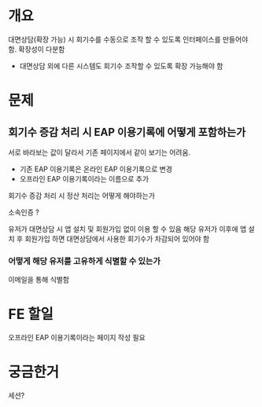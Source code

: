 # 개요
대면상담(확장 가능) 시 회기수를 수동으로 조작 할 수 있도록 인터페이스를 만들어야 함.
확장성이 다분함
- 대면상담 외에 다른 시스템도 회기수 조작할 수 있도록 확장 가능해야 함

# 문제
## 회기수 증감 처리 시 EAP 이용기록에 어떻게 포함하는가
서로 바라보는 값이 달라서 기존 페이지에서 같이 보기는 어려움.
- 기존 EAP 이용기록은 온라인 EAP 이용기록으로 변경
- 오프라인 EAP 이용기록이라는 이름으로 추가


회기수 증감 처리 시 정산 처리는 어떻게 해야하는가

소속인증 ?


유저가 대면상담 시 앱 설치 및 회원가입 없이 이용 할 수 있음
해당 유저가 이후에 앱 설치 후 회원가입 하면 대면상담에서 사용한 회기수가 차감되어 있어야 함
### 어떻게 해당 유저를 고유하게 식별할 수 있는가
이메일을 통해 식별함


# FE 할일
오프라인 EAP 이용기록이라는 페이지 작성 필요






# 궁금한거
세션?
